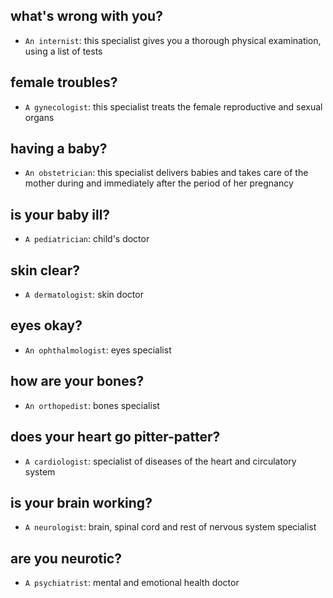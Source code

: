 ## what's wrong with you?

- `An internist`: this specialist gives you a thorough physical examination, using a list of tests

## female troubles?

- `A gynecologist`: this specialist treats the female reproductive and sexual organs

## having a baby?

- `An obstetrician`: this specialist delivers babies and takes care of the mother during and immediately after the period of her pregnancy

## is your baby ill?

- `A pediatrician`: child's doctor

## skin clear?

- `A dermatologist`: skin doctor

## eyes okay?

- `An ophthalmologist`: eyes specialist

## how are your bones?

- `An orthopedist`: bones specialist

## does your heart go pitter-patter?

- `A cardiologist`: specialist of diseases of the heart and circulatory system

## is your brain working?

- `A neurologist`: brain, spinal cord and rest of nervous system specialist

## are you neurotic?

- `A psychiatrist`: mental and emotional health doctor
